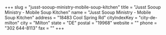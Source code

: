 +++
slug = "jusst-sooup-ministry-mobile-soup-kitchen"
title = "Jusst Sooup Ministry - Mobile Soup Kitchen"
name = "Jusst Sooup Ministry - Mobile Soup Kitchen"
address = "18483 Cool Spring Rd"
cityIndexKey = "city-de-milton"
city = "Milton"
state = "DE"
postal = "19968"
website = ""
phone = "302 644-8113"
fax = ""
+++
